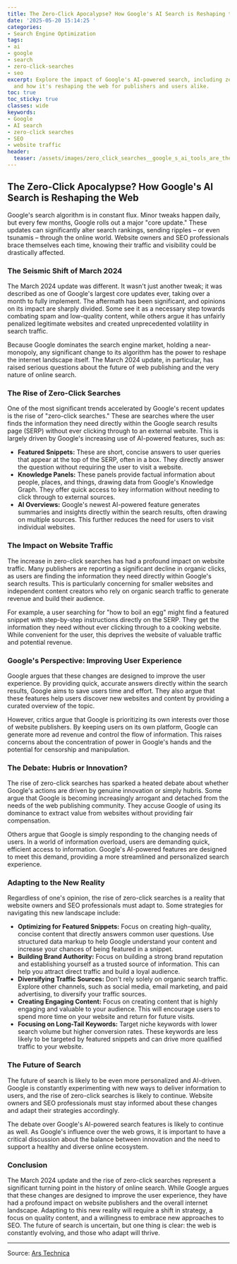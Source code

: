 ```yaml
---
title: The Zero-Click Apocalypse? How Google's AI Search is Reshaping the Web
date: '2025-05-20 15:14:25 '
categories:
- Search Engine Optimization
tags:
- ai
- google
- search
- zero-click-searches
- seo
excerpt: Explore the impact of Google's AI-powered search, including zero-click searches,
  and how it's reshaping the web for publishers and users alike.
toc: true
toc_sticky: true
classes: wide
keywords:
- Google
- AI search
- zero-click searches
- SEO
- website traffic
header:
  teaser: /assets/images/zero_click_searches__google_s_ai_tools_are_the_cul_20250520151425.jpg
---
```


## The Zero-Click Apocalypse? How Google's AI Search is Reshaping the Web

Google's search algorithm is in constant flux. Minor tweaks happen daily, but every few months, Google rolls out a major "core update." These updates can significantly alter search rankings, sending ripples – or even tsunamis – through the online world. Website owners and SEO professionals brace themselves each time, knowing their traffic and visibility could be drastically affected.

### The Seismic Shift of March 2024

The March 2024 update was different. It wasn't just another tweak; it was described as one of Google's largest core updates ever, taking over a month to fully implement. The aftermath has been significant, and opinions on its impact are sharply divided. Some see it as a necessary step towards combating spam and low-quality content, while others argue it has unfairly penalized legitimate websites and created unprecedented volatility in search traffic.

Because Google dominates the search engine market, holding a near-monopoly, any significant change to its algorithm has the power to reshape the internet landscape itself. The March 2024 update, in particular, has raised serious questions about the future of web publishing and the very nature of online search.

### The Rise of Zero-Click Searches

One of the most significant trends accelerated by Google's recent updates is the rise of "zero-click searches." These are searches where the user finds the information they need directly within the Google search results page (SERP) without ever clicking through to an external website. This is largely driven by Google's increasing use of AI-powered features, such as:

*   **Featured Snippets:** These are short, concise answers to user queries that appear at the top of the SERP, often in a box. They directly answer the question without requiring the user to visit a website.
*   **Knowledge Panels:** These panels provide factual information about people, places, and things, drawing data from Google's Knowledge Graph. They offer quick access to key information without needing to click through to external sources.
*   **AI Overviews:** Google's newest AI-powered feature generates summaries and insights directly within the search results, often drawing on multiple sources. This further reduces the need for users to visit individual websites.

### The Impact on Website Traffic

The increase in zero-click searches has had a profound impact on website traffic. Many publishers are reporting a significant decline in organic clicks, as users are finding the information they need directly within Google's search results. This is particularly concerning for smaller websites and independent content creators who rely on organic search traffic to generate revenue and build their audience.

For example, a user searching for "how to boil an egg" might find a featured snippet with step-by-step instructions directly on the SERP. They get the information they need without ever clicking through to a cooking website. While convenient for the user, this deprives the website of valuable traffic and potential revenue.

### Google's Perspective: Improving User Experience

Google argues that these changes are designed to improve the user experience. By providing quick, accurate answers directly within the search results, Google aims to save users time and effort. They also argue that these features help users discover new websites and content by providing a curated overview of the topic.

However, critics argue that Google is prioritizing its own interests over those of website publishers. By keeping users on its own platform, Google can generate more ad revenue and control the flow of information. This raises concerns about the concentration of power in Google's hands and the potential for censorship and manipulation.

### The Debate: Hubris or Innovation?

The rise of zero-click searches has sparked a heated debate about whether Google's actions are driven by genuine innovation or simply hubris. Some argue that Google is becoming increasingly arrogant and detached from the needs of the web publishing community. They accuse Google of using its dominance to extract value from websites without providing fair compensation.

Others argue that Google is simply responding to the changing needs of users. In a world of information overload, users are demanding quick, efficient access to information. Google's AI-powered features are designed to meet this demand, providing a more streamlined and personalized search experience.

### Adapting to the New Reality

Regardless of one's opinion, the rise of zero-click searches is a reality that website owners and SEO professionals must adapt to. Some strategies for navigating this new landscape include:

*   **Optimizing for Featured Snippets:** Focus on creating high-quality, concise content that directly answers common user questions. Use structured data markup to help Google understand your content and increase your chances of being featured in a snippet.
*   **Building Brand Authority:** Focus on building a strong brand reputation and establishing yourself as a trusted source of information. This can help you attract direct traffic and build a loyal audience.
*   **Diversifying Traffic Sources:** Don't rely solely on organic search traffic. Explore other channels, such as social media, email marketing, and paid advertising, to diversify your traffic sources.
*   **Creating Engaging Content:** Focus on creating content that is highly engaging and valuable to your audience. This will encourage users to spend more time on your website and return for future visits.
*   **Focusing on Long-Tail Keywords:** Target niche keywords with lower search volume but higher conversion rates. These keywords are less likely to be targeted by featured snippets and can drive more qualified traffic to your website.

### The Future of Search

The future of search is likely to be even more personalized and AI-driven. Google is constantly experimenting with new ways to deliver information to users, and the rise of zero-click searches is likely to continue. Website owners and SEO professionals must stay informed about these changes and adapt their strategies accordingly.

The debate over Google's AI-powered search features is likely to continue as well. As Google's influence over the web grows, it is important to have a critical discussion about the balance between innovation and the need to support a healthy and diverse online ecosystem.

### Conclusion

The March 2024 update and the rise of zero-click searches represent a significant turning point in the history of online search. While Google argues that these changes are designed to improve the user experience, they have had a profound impact on website publishers and the overall internet landscape. Adapting to this new reality will require a shift in strategy, a focus on quality content, and a willingness to embrace new approaches to SEO. The future of search is uncertain, but one thing is clear: the web is constantly evolving, and those who adapt will thrive.

---

Source: [Ars Technica ](https://arstechnica.com/google/2025/05/zero-click-searches-googles-ai-tools-are-the-culmination-of-its-hubris/)